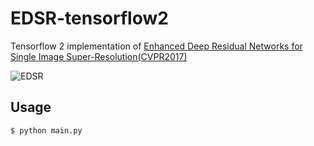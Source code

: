 # EDSR-tensorflow2
Tensorflow 2 implementation of [Enhanced Deep Residual Networks for Single Image Super-Resolution(CVPR2017)](https://arxiv.org/abs/1707.02921)

![EDSR](https://github.com/Saafke/EDSR_Tensorflow/raw/master/images/EDSR.png?raw=true)

## Usage
```
$ python main.py
```